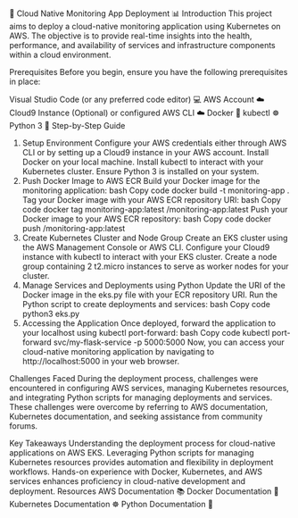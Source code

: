 
🚀 Cloud Native Monitoring App Deployment 📊
Introduction
This project aims to deploy a cloud-native monitoring application using Kubernetes on AWS. The objective is to provide real-time insights into the health, performance, and availability of services and infrastructure components within a cloud environment.

Prerequisites
Before you begin, ensure you have the following prerequisites in place:

Visual Studio Code (or any preferred code editor) 💻
AWS Account ☁️
Cloud9 Instance (Optional) or configured AWS CLI ☁️
Docker 🐳
kubectl ☸️
Python 3 🐍
Step-by-Step Guide
1. Setup Environment
Configure your AWS credentials either through AWS CLI or by setting up a Cloud9 instance in your AWS account.
Install Docker on your local machine.
Install kubectl to interact with your Kubernetes cluster.
Ensure Python 3 is installed on your system.
2. Push Docker Image to AWS ECR
Build your Docker image for the monitoring application:
bash
Copy code
docker build -t monitoring-app .
Tag your Docker image with your AWS ECR repository URI:
bash
Copy code
docker tag monitoring-app:latest <your-ecr-repository-uri>/monitoring-app:latest
Push your Docker image to your AWS ECR repository:
bash
Copy code
docker push <your-ecr-repository-uri>/monitoring-app:latest
3. Create Kubernetes Cluster and Node Group
Create an EKS cluster using the AWS Management Console or AWS CLI.
Configure your Cloud9 instance with kubectl to interact with your EKS cluster.
Create a node group containing 2 t2.micro instances to serve as worker nodes for your cluster.
4. Manage Services and Deployments using Python
Update the URI of the Docker image in the eks.py file with your ECR repository URI.
Run the Python script to create deployments and services:
bash
Copy code
python3 eks.py
5. Accessing the Application
Once deployed, forward the application to your localhost using kubectl port-forward:
bash
Copy code
kubectl port-forward svc/my-flask-service -p 5000:5000
Now, you can access your cloud-native monitoring application by navigating to http://localhost:5000 in your web browser.

Challenges Faced
During the deployment process, challenges were encountered in configuring AWS services, managing Kubernetes resources, and integrating Python scripts for managing deployments and services. These challenges were overcome by referring to AWS documentation, Kubernetes documentation, and seeking assistance from community forums.

Key Takeaways
Understanding the deployment process for cloud-native applications on AWS EKS.
Leveraging Python scripts for managing Kubernetes resources provides automation and flexibility in deployment workflows.
Hands-on experience with Docker, Kubernetes, and AWS services enhances proficiency in cloud-native development and deployment.
Resources
AWS Documentation 📚
Docker Documentation 🐳
Kubernetes Documentation ☸️
Python Documentation 🐍
